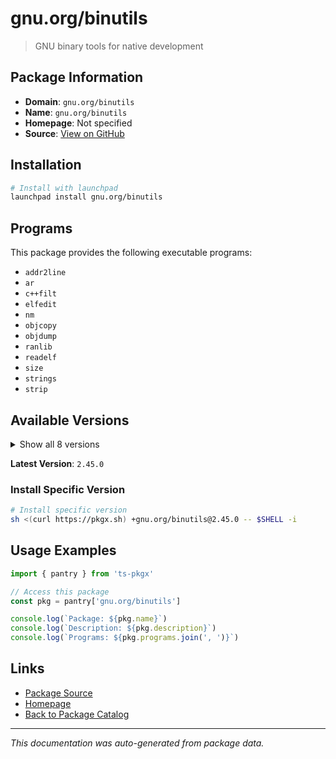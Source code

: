 # gnu.org/binutils

> GNU binary tools for native development

## Package Information

- **Domain**: `gnu.org/binutils`
- **Name**: `gnu.org/binutils`
- **Homepage**: Not specified
- **Source**: [View on GitHub](https://github.com/pkgxdev/pantry/tree/main/projects/gnu.org/binutils/package.yml)

## Installation

```bash
# Install with launchpad
launchpad install gnu.org/binutils
```

## Programs

This package provides the following executable programs:

- `addr2line`
- `ar`
- `c++filt`
- `elfedit`
- `nm`
- `objcopy`
- `objdump`
- `ranlib`
- `readelf`
- `size`
- `strings`
- `strip`

## Available Versions

<details>
<summary>Show all 8 versions</summary>

- `2.45.0`, `2.44.0`, `2.43.1`, `2.43.0`, `2.42.0`
- `2.41.0`, `2.40.0`, `2.39.0`

</details>

**Latest Version**: `2.45.0`

### Install Specific Version

```bash
# Install specific version
sh <(curl https://pkgx.sh) +gnu.org/binutils@2.45.0 -- $SHELL -i
```

## Usage Examples

```typescript
import { pantry } from 'ts-pkgx'

// Access this package
const pkg = pantry['gnu.org/binutils']

console.log(`Package: ${pkg.name}`)
console.log(`Description: ${pkg.description}`)
console.log(`Programs: ${pkg.programs.join(', ')}`)
```

## Links

- [Package Source](https://github.com/pkgxdev/pantry/tree/main/projects/gnu.org/binutils/package.yml)
- [Homepage](#)
- [Back to Package Catalog](../../../package-catalog.md)

---

*This documentation was auto-generated from package data.*
